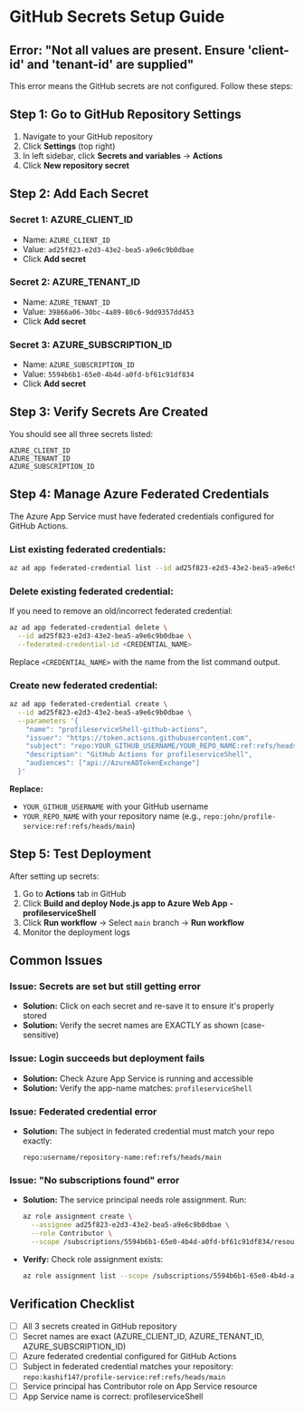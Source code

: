 # GitHub Secrets Setup Guide

## Error: "Not all values are present. Ensure 'client-id' and 'tenant-id' are supplied"

This error means the GitHub secrets are not configured. Follow these steps:

## Step 1: Go to GitHub Repository Settings

1. Navigate to your GitHub repository
2. Click **Settings** (top right)
3. In left sidebar, click **Secrets and variables** → **Actions**
4. Click **New repository secret**

## Step 2: Add Each Secret

### Secret 1: AZURE_CLIENT_ID

- Name: `AZURE_CLIENT_ID`
- Value: `ad25f823-e2d3-43e2-bea5-a9e6c9b0dbae`
- Click **Add secret**

### Secret 2: AZURE_TENANT_ID

- Name: `AZURE_TENANT_ID`
- Value: `39866a06-30bc-4a89-80c6-9dd9357dd453`
- Click **Add secret**

### Secret 3: AZURE_SUBSCRIPTION_ID

- Name: `AZURE_SUBSCRIPTION_ID`
- Value: `5594b6b1-65e0-4b4d-a0fd-bf61c91df834`
- Click **Add secret**

## Step 3: Verify Secrets Are Created

You should see all three secrets listed:

```
AZURE_CLIENT_ID
AZURE_TENANT_ID
AZURE_SUBSCRIPTION_ID
```

## Step 4: Manage Azure Federated Credentials

The Azure App Service must have federated credentials configured for GitHub Actions.

### List existing federated credentials:

```bash
az ad app federated-credential list --id ad25f823-e2d3-43e2-bea5-a9e6c9b0dbae
```

### Delete existing federated credential:

If you need to remove an old/incorrect federated credential:

```bash
az ad app federated-credential delete \
  --id ad25f823-e2d3-43e2-bea5-a9e6c9b0dbae \
  --federated-credential-id <CREDENTIAL_NAME>
```

Replace `<CREDENTIAL_NAME>` with the name from the list command output.

### Create new federated credential:

```bash
az ad app federated-credential create \
  --id ad25f823-e2d3-43e2-bea5-a9e6c9b0dbae \
  --parameters '{
    "name": "profileserviceShell-github-actions",
    "issuer": "https://token.actions.githubusercontent.com",
    "subject": "repo:YOUR_GITHUB_USERNAME/YOUR_REPO_NAME:ref:refs/heads/main",
    "description": "GitHub Actions for profileserviceShell",
    "audiences": ["api://AzureADTokenExchange"]
  }'
```

**Replace:**

- `YOUR_GITHUB_USERNAME` with your GitHub username
- `YOUR_REPO_NAME` with your repository name (e.g., `repo:john/profile-service:ref:refs/heads/main`)

## Step 5: Test Deployment

After setting up secrets:

1. Go to **Actions** tab in GitHub
2. Click **Build and deploy Node.js app to Azure Web App - profileserviceShell**
3. Click **Run workflow** → Select `main` branch → **Run workflow**
4. Monitor the deployment logs

## Common Issues

### Issue: Secrets are set but still getting error

- **Solution:** Click on each secret and re-save it to ensure it's properly stored
- **Solution:** Verify the secret names are EXACTLY as shown (case-sensitive)

### Issue: Login succeeds but deployment fails

- **Solution:** Check Azure App Service is running and accessible
- **Solution:** Verify the app-name matches: `profileserviceShell`

### Issue: Federated credential error

- **Solution:** The subject in federated credential must match your repo exactly:
  ```
  repo:username/repository-name:ref:refs/heads/main
  ```

### Issue: "No subscriptions found" error

- **Solution:** The service principal needs role assignment. Run:
  ```bash
  az role assignment create \
    --assignee ad25f823-e2d3-43e2-bea5-a9e6c9b0dbae \
    --role Contributor \
    --scope /subscriptions/5594b6b1-65e0-4b4d-a0fd-bf61c91df834/resourceGroups/profileserviceShell_group/providers/Microsoft.Web/sites/profileserviceShell
  ```
- **Verify:** Check role assignment exists:
  ```bash
  az role assignment list --scope /subscriptions/5594b6b1-65e0-4b4d-a0fd-bf61c91df834/resourceGroups/profileserviceShell_group/providers/Microsoft.Web/sites/profileserviceShell --query "[?principalId=='1da03864-8b39-4305-ac06-b56d5b81053e']" --output table
  ```

## Verification Checklist

- [ ] All 3 secrets created in GitHub repository
- [ ] Secret names are exact (AZURE_CLIENT_ID, AZURE_TENANT_ID, AZURE_SUBSCRIPTION_ID)
- [ ] Azure federated credential configured for GitHub Actions
- [ ] Subject in federated credential matches your repository: `repo:kashif147/profile-service:ref:refs/heads/main`
- [ ] Service principal has Contributor role on App Service resource
- [ ] App Service name is correct: profileserviceShell
